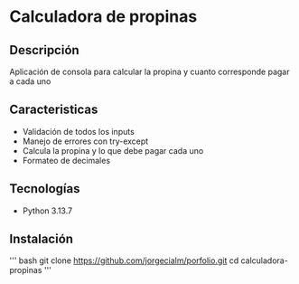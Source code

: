# Calculadora de propinas 

## Descripción
Aplicación de consola para calcular la propina y cuanto corresponde pagar a cada uno
## Caracteristicas
- Validación de todos los inputs
- Manejo de errores con try-except
- Calcula la propina y lo que debe pagar cada uno
- Formateo de decimales 

## Tecnologías 
- Python 3.13.7

## Instalación
''' bash
git clone https://github.com/jorgecialm/porfolio.git
cd calculadora-propinas
'''
